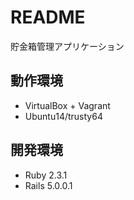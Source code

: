 # README

貯金箱管理アプリケーション

## 動作環境
* VirtualBox + Vagrant
* Ubuntu14/trusty64

## 開発環境
* Ruby 2.3.1
* Rails 5.0.0.1
